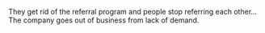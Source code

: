 They get rid of the referral program and people stop referring each other... The company goes out of business from lack of demand.
